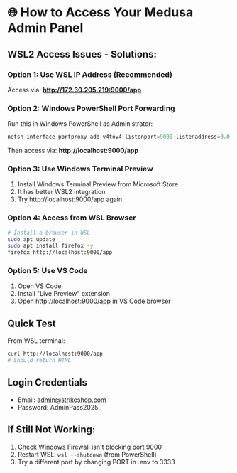 # 🌐 How to Access Your Medusa Admin Panel

## WSL2 Access Issues - Solutions:

### Option 1: Use WSL IP Address (Recommended)
Access via: **http://172.30.205.219:9000/app**

### Option 2: Windows PowerShell Port Forwarding
Run this in Windows PowerShell as Administrator:
```powershell
netsh interface portproxy add v4tov4 listenport=9000 listenaddress=0.0.0.0 connectport=9000 connectaddress=172.30.205.219
```
Then access via: **http://localhost:9000/app**

### Option 3: Use Windows Terminal Preview
1. Install Windows Terminal Preview from Microsoft Store
2. It has better WSL2 integration
3. Try http://localhost:9000/app again

### Option 4: Access from WSL Browser
```bash
# Install a browser in WSL
sudo apt update
sudo apt install firefox -y
firefox http://localhost:9000/app
```

### Option 5: Use VS Code
1. Open VS Code
2. Install "Live Preview" extension
3. Open http://localhost:9000/app in VS Code browser

## Quick Test
From WSL terminal:
```bash
curl http://localhost:9000/app
# Should return HTML
```

## Login Credentials
- Email: admin@strikeshop.com
- Password: AdminPass2025

## If Still Not Working:
1. Check Windows Firewall isn't blocking port 9000
2. Restart WSL: `wsl --shutdown` (from PowerShell)
3. Try a different port by changing PORT in .env to 3333